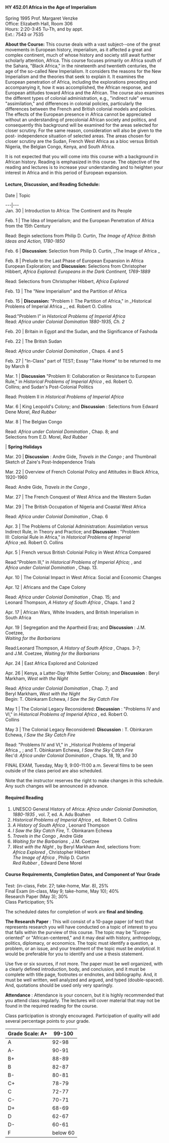 ####  HY 452.01 Africa in the Age of Imperialism

  
Spring 1995  Prof. Margaret Venzke  
Office: Elizabeth Hall, Room 306  
Hours: 2:20-3:45 Tu-Th, and by appt.  
Ext.: 7543 or 7535

**About the Course:** This course deals with a vast subject--one of the great
movements in European history, imperialism, as it affected a great and complex
continent, much of whose history and society still await further scholarly
attention, Africa. This course focuses primarily on Africa south of the
Sahara, "Black Africa," in the nineteenth and twentieth centuries, the age of
the so-called New Imperialism. It considers the reasons for the New
Imperialism and the theories that seek to explain it. It examines the European
penetration of Africa, including the explorations preceding and accompanying
it, how it was accomplished, the African response, and European attitudes
toward Africa and the African. The course also examines the different types of
colonial administration, e.g., "indirect rule" versus "assimilation," and
differences in colonial policies, particularly the differences between the
French and British colonial models and policies. The effects of the European
presence in Africa cannot be appreciated without an understanding of
precolonial African society and politics, and consequently this background
will be examined for the areas selected for closer scrutiny. For the same
reason, consideration will also be given to the post- independence situation
of selected areas. The areas chosen for closer scrutiny are the Sudan, French
West Africa as a bloc versus British Nigeria, the Belgian Congo, Kenya, and
South Africa.

It is not expected that you will come into this course with a background in
African history. Reading is emphasized in this course. The objective of the
reading and lectures is to increase your understanding and to heighten your
interest in Africa and in this period of European expansion.

####  Lecture, Discussion, and Reading Schedule:

Date  |  Topic  
  
---|---  
Jan. 30  |  Introduction to Africa: The Continent and its People  
  
Feb. 1 |  The Idea of Imperialism; and the European Penetration of Africa  
from the 15th Century  

Read: Begin selections from Philip D. Curtin, _The Image of Africa: British
Ideas and Action, 1780-1850_  
  
Feb. 6 | **Discussion:** Selection from Philip D. Curtin, _The Image of Africa
_  
  
Feb. 8 |  Prelude to the Last Phase of European Expansion in Africa  
European Exploration; and **Discussion:** Selections from Christopher  
Hibbert, _Africa Explored: Europeans in the Dark Continent, 1769-1889_

Read: Selections from Christopher Hibbert, _Africa Explored_  
  
Feb. 13 |  The "New Imperialism" and the Partition of Africa  
  
Feb. 15 | **Discussion:** "Problem I: The Partition of Africa," in _Historical  
Problems of Imperial Africa _ , ed. Robert O. Collins

Read:"Problem I" in _Historical Problems of Imperial Africa_  
Read: _Africa under Colonial Domination 1880-1935, Ch. 2_  
  
Feb. 20 |  Britain in Egypt and the Sudan, and the Significance of Fashoda  
  
Feb. 22 | The British Sudan

Read: _Africa under Colonial Domination_ , Chaps. 4 and 5  
  
Feb. 27 | "In-Class" part of TEST; Essay "Take Home" to be returned to me  
by March 8  
  
Mar. 1 | **Discussion** "Problem II: Collaboration or Resistance to European  
Rule," in _Historical Problems of Imperial Africa_ , ed. Robert O.  
Collins; and Sudan's Post-Colonial Politics

Read: Problem II in _Historical Problems of Imperial Africa_  
  
Mar. 6 |  King Leopold's Colony; and **Discussion** : Selections from Edward  
Dene Morel, _Red Rubber_  
  
Mar. 8 |  The Belgian Congo

Read: _Africa under Colonial Domination_ , Chap. 8; and  
Selections from E.D. Morel, _Red Rubber_  
  
  
  
| **Spring Holidays**  
  
  
Mar. 20 |  **Discussion** : Andre Gide, _Travels in the Congo_ ; and Thumbnail  
Sketch of Zaire's Post-Independence Trials  
  
Mar. 22 | Overview of French Colonial Policy and Attitudes in Black Africa,  
1920-1960

Read: Andre Gide, _Travels in the Congo_ ,  
  
Mar. 27 |  The French Conquest of West Africa and the Western Sudan  
  
Mar. 29 | The British Occupation of Nigeria and Coastal West Africa

Read: _Africa under Colonial Domination_ , Chap. 6  
  
Apr. 3 |  The Problems of Colonial Administration: Assimilation versus  
Indirect Rule, in Theory and Practice; and **Discussion** : "Problem  
III: Colonial Rule in Africa," in _Historical Problems of Imperial  
Africa_ ;ed. Robert O. Collins  
  
Apr. 5 | French versus British Colonial Policy in West Africa Compared

Read:"Problem III," in _Historical Problems of Imperial Africa;_ , and  
_Africa under Colonial Domination_ , Chap. 13.  
  
Apr. 10 |  The Colonial Impact in West Africa: Social and Economic Changes  
  
Apr. 12 | Africans and the Cape Colony

Read: _Africa under Colonial Domination_ , Chap. 15; and  
Leonard Thompson, _A History of South Africa_ , Chaps. 1 and 2  
  
Apr. 17 |  African Wars, White Invaders, and British Imperialism in  
South Africa  
  
Apr. 19 | Segregation and the Apartheid Eras; and **Discussion** : J.M.
Coetzee,  
_Waiting for the Barbarians_

Read:Leonard Thompson, _A History of South Africa_ , Chaps. 3-7;  
and J.M. Coetzee, _Waiting for the Barbarians_  
  
Apr. 24 |  East Africa Explored and Colonized  
  
Apr. 26 |  Kenya, a Latter-Day White Settler Colony; and **Discussion** :
Beryl  
Markham, _West with the Night_

Read: _Africa under Colonial Domination_ , Chap. 7; and  
Beryl Markham, _West with the Night_  
Begin: T. Obinkaram Echewa, _I Saw the Sky Catch Fire_  
  
May 1 |  The Colonial Legacy Reconsidered: **Discussion** : "Problems IV and  
VI," in _Historical Problems of Imperial Africa_ , ed. Robert O.  
Collins  
  
May 3 | The Colonial Legacy Reconsidered: **Discussion** : T. Obinkaram  
Echewa, _I Saw the Sky Catch Fire_

Read: "Problems IV and VI," in _Historical Problems of Imperial  
Africa _ ; and T. Obinkaram Echewa, _I Saw the Sky Catch Fire_  
Rec'd: _Africa under Colonial Domination_ , Chaps. 18, 19, and 30  
  
FINAL EXAM, Tuesday, May 9, 9:00-11:00 a.m. Several films to be seen outside
of the class period are also scheduled.

Note that the instructor reserves the right to make changes in this schedule.
Any such changes will be announced in advance.

#### Required Reading

  1. UNESCO General History of Africa: _Africa under Colonial Domination, 1880-1935_ , vol. 7, ed. A. Adu Boahen 
  2. _Historical Problems of Imperial Africa_ , ed. Robert O. Collins 
  3. _A History of South Africa_ , Leonard Thompson 
  4. _I Saw the Sky Catch Fire,_ T. Obinkaram Echewa 
  5. _Travels in the Congo_ , Andre Gide 
  6. _Waiting for the Barbarians_ , J.M. Coetzee 
  7. _West with the Night_ , by Beryl Markham 
And, selections from:  
_Africa Explored_ , Christopher Hibbert  
_The Image of Africa_ , Philip D. Curtin  
_Red Rubber_ , Edward Dene Morel

#### Course Requirements, Completion Dates, and Component of Your Grade

Test: (in-class, Febr. 27; take-home, Mar. 8), 25%  
Final Exam (in-class, May 9; take-home, May 10); 40%  
Research Paper (May 3); 30%  
Class Participation; 5%

The scheduled dates for completion of work are **final and binding**.

**The Research Paper** : This will consist of a 10-page paper (of text) that
represents research you will have conducted on a topic of interest to you that
falls within the purview of this course. The topic may be "Europe-oriented" or
"African-centered," and it may deal with history, anthropology, politics,
diplomacy, or economics. The topic must identify a question, a problem, or an
issue, and your treatment of the topic must be _analytical_. It would be
preferable for you to identify and use a thesis statement.

Use five or six sources, if not more. The paper must be well organized, with a
clearly defined introduction, body, and conclusion, and it must be complete
with title page, footnotes or endnotes, and bibliography. And, it must be well
written, well analyzed and argued, and typed (double-spaced). And, quotations
should be used only very sparingly.

**Attendance** : Attendance is your concern, but it is highly recommended that
you attend class regularly. The lectures will cover material that may not be
found in the required reading for the course.

Class participation is strongly encouraged. Participation of quality will add
several percentage points to your grade.

**Grade Scale:** A+| 99-100  
---|---  
A| 92-98  
A-| 90-91  
B+| 88-89  
B| 82-87  
B-| 80-81  
C+| 78-79  
C| 72-77  
C-| 70-71  
D+| 68-69  
D| 62-67  
D-| 60-61  
F| below 60

